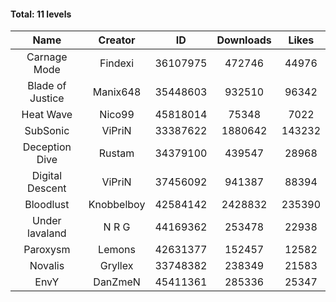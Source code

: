 #### Total: 11 levels

| Name | Creator | ID | Downloads | Likes |
|:---:|:---:|:---:|:---:|:---:|
| Carnage Mode | Findexi | 36107975 | 472746 | 44976
| Blade of Justice | Manix648 | 35448603 | 932510 | 96342
| Heat Wave | Nico99 | 45818014 | 75348 | 7022
| SubSonic | ViPriN | 33387622 | 1880642 | 143232
| Deception Dive | Rustam | 34379100 | 439547 | 28968
| Digital Descent | ViPriN | 37456092 | 941387 | 88394
| Bloodlust | Knobbelboy | 42584142 | 2428832 | 235390
| Under lavaland | N R G | 44169362 | 253478 | 22938
| Paroxysm | Lemons | 42631377 | 152457 | 12582
| Novalis | Gryllex | 33748382 | 238349 | 21583
| EnvY | DanZmeN | 45411361 | 285336 | 25347
